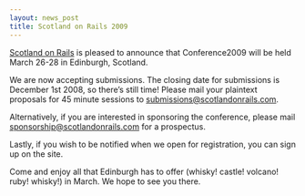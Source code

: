 ```yaml
---
layout: news_post
title: Scotland on Rails 2009
---
```


[Scotland on Rails][1] is pleased to announce that Conference2009 will
be held March 26-28 in Edinburgh, Scotland.

We are now accepting submissions. The closing date for submissions is
December 1st 2008, so there’s still time! Please mail your plaintext
proposals for 45 minute sessions to
[submissions@scotlandonrails.com](mailto:submissions@scotlandonrails.com).

Alternatively, if you are interested in sponsoring the conference,
please mail
[sponsorship@scotlandonrails.com](mailto:sponsorship@scotlandonrails.com)
for a prospectus.

Lastly, if you wish to be notified when we open for registration, you
can sign up on the site.

Come and enjoy all that Edinburgh has to offer (whisky! castle! volcano!
ruby! whisky!) in March. We hope to see you there.

[1]: http://scotlandonrails.com 
